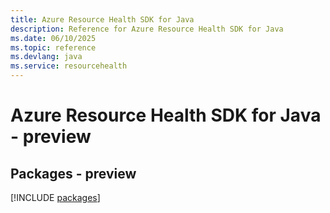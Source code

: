 ```yaml
---
title: Azure Resource Health SDK for Java
description: Reference for Azure Resource Health SDK for Java
ms.date: 06/10/2025
ms.topic: reference
ms.devlang: java
ms.service: resourcehealth
---
```

# Azure Resource Health SDK for Java - preview
## Packages - preview
[!INCLUDE [packages](resource-health-index.md)]